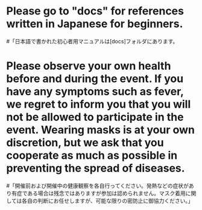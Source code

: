 # Please go to "docs" for references written in Japanese for beginners.
#「日本語で書かれた初心者用マニュアルは[docs]フォルダにあります。
# Please observe your own health before and during the event. If you have any symptoms such as fever, we regret to inform you that you will not be allowed to participate in the event. Wearing masks is at your own discretion, but we ask that you cooperate as much as possible in preventing the spread of diseases.
#「開催前および開催中の健康観察を各自行ってください。発熱などの症状があり有症である場合は残念ではありますが参加は認められません。マスク着用に関しては各自の判断にお任せしますが、可能な限りの密防止に御協力ください。」
